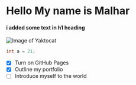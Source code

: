 # Hello My name is Malhar 

#### i added some text in h1 heading 

![Image of Yaktocat](https://octodex.github.com/images/yaktocat.png)

``` java
int a = 21;
```
- [x] Turn on GitHub Pages
- [x] Outline my portfolio
- [ ] Introduce myself to the world

